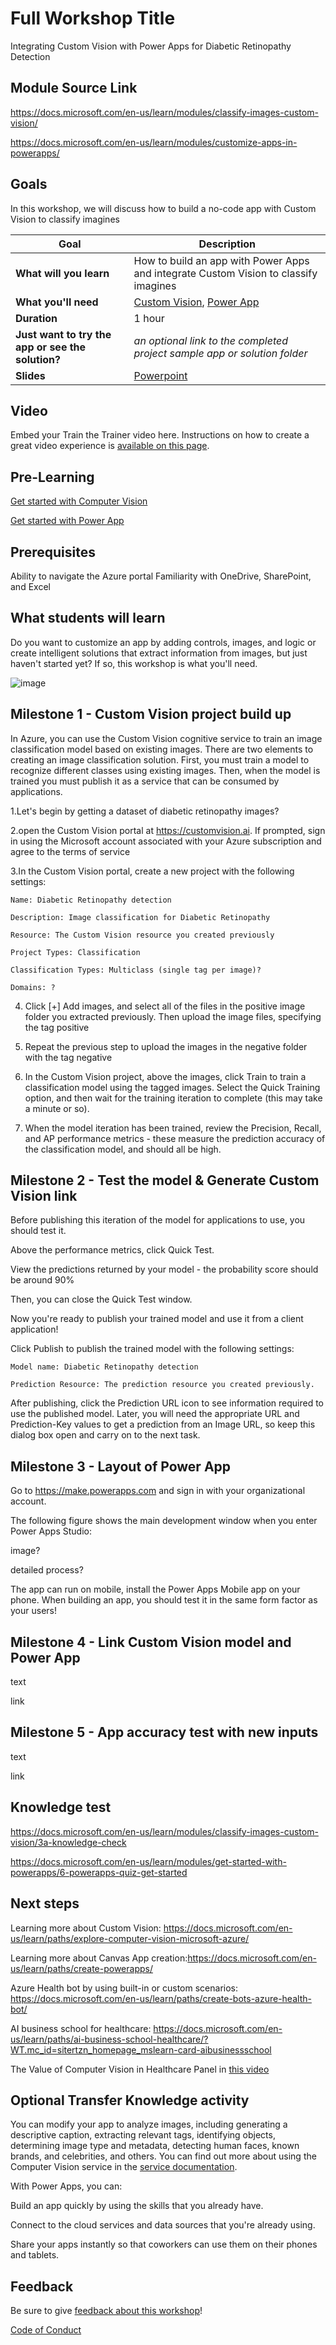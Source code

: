 # Full Workshop Title
Integrating Custom Vision with Power Apps for Diabetic Retinopathy Detection
## Module Source Link
https://docs.microsoft.com/en-us/learn/modules/classify-images-custom-vision/

https://docs.microsoft.com/en-us/learn/modules/customize-apps-in-powerapps/

## Goals

In this workshop, we will discuss how to build a no-code app with Custom Vision to classify imagines 

| **Goal**              |                     Description           |
| ----------------------------- | --------------------------------------------------------------------- |
| **What will you learn**       | How to build an app with Power Apps and integrate Custom Vision to classify imagines                                        |
| **What you'll need**          | [Custom Vision](https://www.customvision.ai/), [Power App]( https://make.powerapps.com)|
| **Duration**                  | 1 hour                                                                |
| **Just want to try the app or see the solution?** | *an optional link to the completed project sample app or solution folder*                          |
| **Slides** | [Powerpoint](slides.pptx) 
                         
## Video

Embed your Train the Trainer video here. Instructions on how to create a great video experience is [available on this page](../video-guidance.md).

## Pre-Learning

[Get started with Computer Vision](https://docs.microsoft.com/en-us/learn/modules/analyze-images-computer-vision/)

[Get started with Power App](https://docs.microsoft.com/en-us/learn/modules/get-started-with-powerapps/)

## Prerequisites

Ability to navigate the Azure portal
Familiarity with OneDrive, SharePoint, and Excel

## What students will learn

Do you want to customize an app by adding controls, images, and logic or create intelligent solutions that extract information from images, but just haven't started yet? If so, this workshop is what you'll need.

![image](https://user-images.githubusercontent.com/49314681/153230680-9351bded-4c7c-43e3-aa61-a9c5ae55f357.png)


## Milestone 1 - Custom Vision project build up

In Azure, you can use the Custom Vision cognitive service to train an image classification model based on existing images. There are two elements to creating an image classification solution. First, you must train a model to recognize different classes using existing images. Then, when the model is trained you must publish it as a service that can be consumed by applications.

1.Let's begin by getting a dataset of diabetic retinopathy images?

2.open the Custom Vision portal at https://customvision.ai. If prompted, sign in using the Microsoft account associated with your Azure subscription and agree to the terms of service

3.In the Custom Vision portal, create a new project with the following settings:

    Name: Diabetic Retinopathy detection 
    
    Description: Image classification for Diabetic Retinopathy
    
    Resource: The Custom Vision resource you created previously
    
    Project Types: Classification
    
    Classification Types: Multiclass (single tag per image)?
    
    Domains: ?
    
4. Click [+] Add images, and select all of the files in the positive image folder you extracted previously. Then upload the image files, specifying the tag positive

5. Repeat the previous step to upload the images in the negative folder with the tag negative

6. In the Custom Vision project, above the images, click Train to train a classification model using the tagged images. Select the Quick Training option, and then wait for the training iteration to complete (this may take a minute or so).

7. When the model iteration has been trained, review the Precision, Recall, and AP performance metrics - these measure the prediction accuracy of the classification model, and should all be high.

## Milestone 2 - Test the model & Generate Custom Vision link

Before publishing this iteration of the model for applications to use, you should test it.

Above the performance metrics, click Quick Test.

View the predictions returned by your model - the probability score should be around 90%

Then, you can close the Quick Test window.

Now you're ready to publish your trained model and use it from a client application!

Click Publish to publish the trained model with the following settings:

    Model name: Diabetic Retinopathy detection 

    Prediction Resource: The prediction resource you created previously.

After publishing, click the Prediction URL icon to see information required to use the published model. Later, you will need the appropriate URL and Prediction-Key values to get a prediction from an Image URL, so keep this dialog box open and carry on to the next task.

## Milestone 3 - Layout of Power App

Go to https://make.powerapps.com and sign in with your organizational account.

The following figure shows the main development window when you enter Power Apps Studio:

image?

detailed process?

The app can run on mobile, install the Power Apps Mobile app on your phone. When building an app, you should test it in the same form factor as your users!

## Milestone 4 - Link Custom Vision model and Power App

text

link

## Milestone 5 - App accuracy test with new inputs

text

link

## Knowledge test

https://docs.microsoft.com/en-us/learn/modules/classify-images-custom-vision/3a-knowledge-check

https://docs.microsoft.com/en-us/learn/modules/get-started-with-powerapps/6-powerapps-quiz-get-started

## Next steps

Learning more about Custom Vision: https://docs.microsoft.com/en-us/learn/paths/explore-computer-vision-microsoft-azure/

Learning more about Canvas App creation:https://docs.microsoft.com/en-us/learn/paths/create-powerapps/

Azure Health bot by using built-in or custom scenarios: https://docs.microsoft.com/en-us/learn/paths/create-bots-azure-health-bot/

AI business school for healthcare: https://docs.microsoft.com/en-us/learn/paths/ai-business-school-healthcare/?WT.mc_id=sitertzn_homepage_mslearn-card-aibusinessschool

The Value of Computer Vision in Healthcare Panel in [this video](https://www.youtube.com/watch?v=dbISoN71rrY)



## Optional Transfer Knowledge activity

You can modify your app to analyze images, including generating a descriptive caption, extracting relevant tags, identifying objects, determining image type and metadata, detecting human faces, known brands, and celebrities, and others. You can find out more about using the Computer Vision service in the [service documentation](https://docs.microsoft.com/en-us/azure/cognitive-services/computer-vision/).

With Power Apps, you can:

Build an app quickly by using the skills that you already have.

Connect to the cloud services and data sources that you're already using.

Share your apps instantly so that coworkers can use them on their phones and tablets.

## Feedback

Be sure to give [feedback about this workshop](https://forms.office.com/r/MdhJWMZthR)!

[Code of Conduct](CODE_OF_CONDUCT.md)

